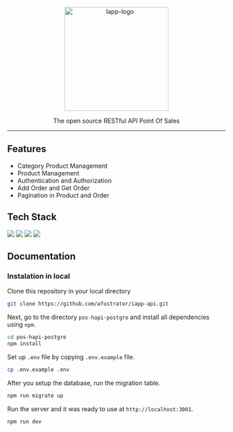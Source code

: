 <p align="center">
  <img src="https://drive.google.com/uc?export=view&id=19suoXiPVp0ttdJkcJqrVCmrWRHfal9dS" alt="Iapp-logo" width="240" />

  <p align="center">The open source RESTful API Point Of Sales</p>
</p>

---

## Features

- Category Product Management
- Product Management
- Authentication and Authorization
- Add Order and Get Order
- Pagination in Product and Order

## Tech Stack

![](https://img.shields.io/badge/Node.js-19.2.0-339933?style=for-the-badge&logo=nodedotjs&logoColor=white)
![](https://img.shields.io/badge/npm-8.19.3-CB3837?style=for-the-badge&logo=npm&logoColor=white)
![](https://img.shields.io/badge/PostgreSQL-14-316192?style=for-the-badge&logo=postgresql&logoColor=white)
![](https://img.shields.io/badge/JWT-3.1.0-000000?style=for-the-badge&logo=JSON%20web%20tokens&logoColor=white)

## Documentation

### Instalation in local

Clone this repository in your local directory

```sh
git clone https://github.com/afustrator/iapp-api.git
```

Next, go to the directory `pos-hapi-postgre` and install all dependencies using
`npm`.

```sh
cd pos-hapi-postgre
npm install
```

Set up `.env` file by copying `.env.example` file.

```sh
cp .env.example .env
```

After you setup the database, run the migration table.

```sh
npm run migrate up
```

Run the server and it was ready to use at `http://localhost:3001`.

```
npm run dev
```

